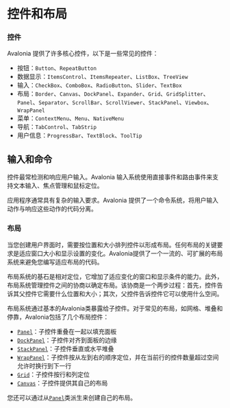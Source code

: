 # 控件和布局

### 控件 <a href="#controls" id="controls"></a>

Avalonia 提供了许多核心控件，以下是一些常见的控件：

* 按钮：`Button`、`RepeatButton`
* 数据显示：`ItemsControl`、`ItemsRepeater`、`ListBox`、`TreeView`
* 输入：`CheckBox`、`ComboBox`、`RadioButton`、`Slider`、`TextBox`
* 布局：`Border`、`Canvas`、`DockPanel`、`Expander`、`Grid`、`GridSplitter`、`Panel`、`Separator`、`ScrollBar`、`ScrollViewer`、`StackPanel`、`Viewbox`、`WrapPanel`
* 菜单：`ContextMenu`、`Menu`、`NativeMenu`
* 导航：`TabControl`、`TabStrip`
* 用户信息：`ProgressBar`、`TextBlock`、`ToolTip`

## 输入和命令

控件最常检测和响应用户输入。Avalonia 输入系统使用直接事件和路由事件来支持文本输入、焦点管理和鼠标定位。

应用程序通常具有复杂的输入要求。Avalonia 提供了一个命令系统，将用户输入动作与响应这些动作的代码分离。

### 布局 <a href="#layout" id="layout"></a>

当您创建用户界面时，需要按位置和大小排列控件以形成布局。任何布局的关键要求是适应窗口大小和显示设置的变化。Avalonia提供了一个一流的、可扩展的布局系统来避免您编写适应布局的代码。

布局系统的基石是相对定位，它增加了适应变化的窗口和显示条件的能力。此外，布局系统管理控件之间的协商以确定布局。该协商是一个两步过程：首先，控件告诉其父控件它需要什么位置和大小；其次，父控件告诉控件它可以使用什么空间。

布局系统通过基本的Avalonia类暴露给子控件。对于常见的布局，如网格、堆叠和停靠，Avalonia包括了几个布局控件：

* [`Panel`](https://docs.avaloniaui.net/docs/controls/panel)：子控件重叠在一起以填充面板
* [`DockPanel`](https://docs.avaloniaui.net/docs/controls/dockpanel)：子控件对齐到面板的边缘
* [`StackPanel`](https://docs.avaloniaui.net/docs/controls/stackpanel)：子控件垂直或水平堆叠
* [`WrapPanel`](https://docs.avaloniaui.net/docs/controls/wrappanel)：子控件按从左到右的顺序定位，并在当前行的控件数量超过空间允许时换行到下一行
* [`Grid`](https://docs.avaloniaui.net/docs/controls/grid)：子控件按行和列定位
* [`Canvas`](https://docs.avaloniaui.net/docs/controls/canvas)：子控件提供其自己的布局

您还可以通过从[`Panel`](https://docs.avaloniaui.net/docs/controls/panel)类派生来创建自己的布局。
